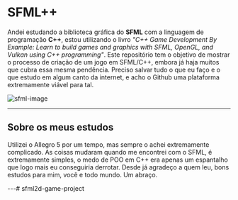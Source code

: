 # SFML++
Andei estudando a biblioteca gráfica do **SFML** com a linguagem de programação **C++**, estou utilizando o livro *"C++ Game Development By Example: Learn to build games and graphics with SFML, OpenGL, and Vulkan using C++ programming"*. 
Este repositório tem o objetivo de mostrar o processo de criação de um jogo em SFML/C++, embora já haja muitos que cubra essa mesma pendência. Preciso salvar tudo o que eu faço e o que estudo em algum canto da internet, e acho o Github uma plataforma extremamente viável para tal.

![sfml-image](https://thumbnails.pcgamingwiki.com/5/55/SFML_-_Logo.svg/1280px-SFML_-_Logo.svg.png)

---

## Sobre os meus estudos
Utilizei o Allegro 5 por um tempo, mas sempre o achei extremamente complicado. As coisas mudaram quando me encontrei com o SFML, é extremamente simples, o medo de POO em C++ era apenas um espantalho que logo mais eu conseguiria derrotar. Desde já agradeço a quem leu, bons estudos para mim, você e todo mundo. Um abraço.

---# sfml2d-game-project
